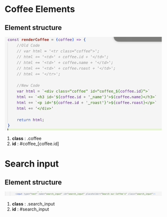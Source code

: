 # Coffee Elements

## Element structure

![Coffee](img/coffee_items.png)

1. <strong>class</strong> : .coffee
2. <strong>id</strong> : #coffee_[coffee.id]  

# Search input

## Element structure

![SearchInput](img/search_input.png)

1. <strong>class</strong> : .search_input
2. <strong>id</strong> : #search_input